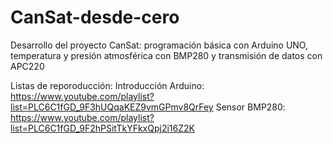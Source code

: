 # CanSat-desde-cero
Desarrollo del proyecto CanSat: programación básica con Arduino UNO, temperatura y presión atmosférica con BMP280 y transmisión de datos con APC220

Listas de reporoducción:
Introducción Arduino: https://www.youtube.com/playlist?list=PLC6C1fGD_9F3hUQqaKEZ9vmGPmv8QrFey
Sensor BMP280: https://www.youtube.com/playlist?list=PLC6C1fGD_9F2hPSitTkYFkxQpj2i16Z2K
